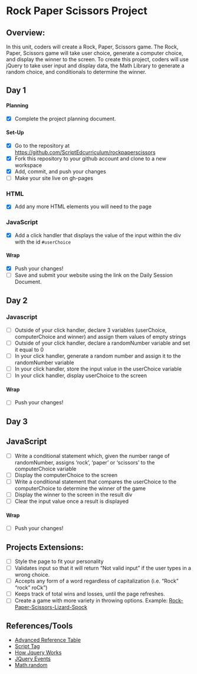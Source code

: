# Rock Paper Scissors Project

## Overview: 
In this unit, coders will create a Rock, Paper, Scissors game. The Rock, Paper, Scissors game will take user choice, generate a computer choice, and display the winner to the screen. To create this project, coders will use jQuery to take user input and display data, the Math Library to generate a random choice, and conditionals to determine the winner.

## Day 1

#### Planning
- [x] Complete the project planning document.
#### Set-Up
- [x] Go to the repository at https://github.com/ScriptEdcurriculum/rockpaperscissors
- [x] Fork this repository to your github account and clone to a new workspace
- [x] Add, commit, and push your changes
- [ ] Make your site live on gh-pages

### HTML
- [x] Add any more HTML elements you will need to the page

### JavaScript
- [x] Add a click handler that displays the value of the input within the div with the id `#userChoice`

#### Wrap
- [x] Push your changes!
- [ ] Save and submit your website using the link on the Daily Session Document.

## Day 2

### Javascript 

- [ ] Outside of your click handler, declare 3 variables (userChoice, computerChoice and winner) and assign them values of empty strings
- [ ] Outside of your click handler, declare a randomNumber variable and set it equal to 0
- [ ] In your click handler, generate a random number and assign it to the randomNumber variable
- [ ] In your click handler, store the input value in the userChoice variable	
- [ ] In your click handler, display userChoice to the screen
#### Wrap
- [ ] Push your changes!

## Day 3

## JavaScript
- [ ] Write a conditional statement which, given the number range of randomNumber, assigns ‘rock’, ‘paper’ or ‘scissors’ to the computerChoice variable 
- [ ] Display the computerChoice to the screen
- [ ] Write a conditional statement that compares the userChoice to the computerChoice to determine the winner of the game
- [ ] Display the winner to the screen in the result div
- [ ] Clear the input value once a result is displayed

#### Wrap
- [ ] Push your changes!

## Projects Extensions:
- [ ] Style the page to fit your personality
- [ ] Validates input so that it will return “Not valid input” if the user types in a wrong choice. 
- [ ] Accepts any form of a word regardless of capitalization (i.e. “Rock” “rock” roCk”)
- [ ] Keeps track of total wins and losses, until the page refreshes. 
- [ ] Create a game with more variety in throwing options. Example: [Rock-Paper-Scissors-Lizard-Spock](http://en.wikipedia.org/wiki/Rock-paper-scissors-lizard-Spock)

## References/Tools
* [Advanced Reference Table]()
* [Script Tag](http://javascript.crockford.com/script.html)
* [How Jquery Works](http://learn.jquery.com/about-jquery/how-jquery-works/)
* [JQuery Events](http://api.jquery.com/category/events/)
* [Math.random](https://developer.mozilla.org/en-US/docs/Web/JavaScript/Reference/Global_Objects/Math/random)
